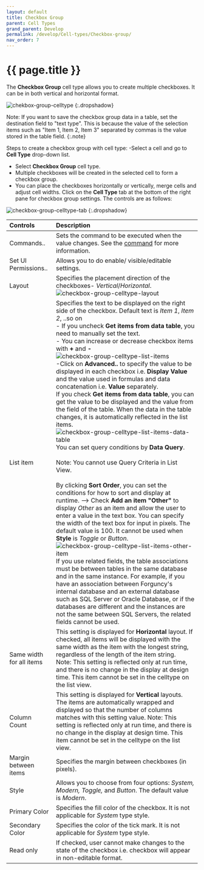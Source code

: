 ```yaml
---
layout: default
title: Checkbox Group
parent: Cell Types
grand_parent: Develop
permalink: /develop/Cell-types/Checkbox-group/
nav_order: 7
---
```


# {{ page.title }}

The **Checkbox Group** cell type allows you to create multiple checkboxes. It can be in both vertical and horizontal format. 

![chekbox-group-celltype](/assets/images/product-images/checkbox-group-celltype.png)
{:.dropshadow}

Note: If you want to save the checkbox group data in a table, set the destination field to "text type". This is because the value of the selection items such as "Item 1, Item 2, Item 3" separated by commas is the value stored in the table field.
{:.note}

Steps to create a checkbox group with cell type:
-Select a cell and go to **Cell Type** drop-down list. 
- Select **Checkbox Group** cell type. 
- Multiple checkboxes will be created in the selected cell to form a checkbox group. 
- You can place the checkboxes horizontally or vertically, merge cells and adjust cell widths. Click on the **Cell Type** tab at the bottom of the right pane for checkbox group settings. The controls are as follows:

![checkbox-group-celltype-tab](/assets/images/product-images/checkbox-group-celltype-tab.png)
{:.dropshadow}

|Controls|Description|
|:--|:--|
|Commands..|Sets the command to be executed when the value changes. See the [command](http://localhost:4000/develop/commands/#commands) for more information.| 
|Set UI Permissions..|Allows you to do enable/ visible/editable settings.|
|Layout|Specifies the placement direction of the checkboxes- *Vertical*/*Horizontal*. <br/> ![checkbox-group-celltype-layout](/assets/images/product-images/checkbox-group-celltype-layout.png) <!-- This item cannot be set in the **Checkbox** cell type on the list view -->|
|List item|Specifies the text to be displayed on the right side of the checkbox. Default text is *Item 1*, *Item 2*, ..so on <br/> - If you uncheck **Get items from data table**, you need to manually set the text. <br/> - You can increase or decrease checkbox items with **+** and **-** <br/> ![checkbox-group-celltype-list-items](/assets/images/product-images/checkbox-group-celltype-list-items.png) <br/> -Click on **Advanced..** to specify the value to be displayed in each checkbox i.e. **Display Value** and the value used in formulas and data concatenation i.e. **Value** separately. <br/> If you check **Get items from data table**, you can get the value to be displayed and the value from the field of the table. When the data in the table changes, it is automatically reflected in the list items.<br/>![checkbox-group-celltype-list-items-data-table](/assets/images/product-images/checkbox-group-celltype-list-items-data-table.png) <br/> You can set query conditions by **Data Query**. <br/> <br/> Note: You cannot use Query Criteria in List View.<br/><br/> By clicking **Sort Order**, you can set the conditions for how to sort and display at runtime. --> Check **Add an item "Other"** to display *Other* as an item and allow the user to enter a value in the text box. You can specify the width of the text box for input in pixels. The default value is 100. It cannot be used when **Style** is *Toggle* or *Button*. <br/> ![checkbox-group-celltype-list-items-other-item](/assets/images/product-images/checkbox-group-celltype-list-items-other-item.png) <br/> If you use related fields, the table associations must be between tables in the same database and in the same instance. For example, if you have an association between Forguncy's internal database and an external database such as SQL Server or Oracle Database, or if the databases are different and the instances are not the same between SQL Servers, the related fields cannot be used.|
|Same width for all items|This setting is displayed for **Horizontal** layout. If checked, all items will be displayed with the same width as the item with the longest string, regardless of the length of the item string. <br/> Note: This setting is reflected only at run time, and there is no change in the display at design time. This item cannot be set in the celltype on the list view.|
|Column Count|This setting is displayed for **Vertical** layouts. The items are automatically wrapped and displayed so that the number of columns matches with this setting value. Note: This setting is reflected only at run time, and there is no change in the display at design time. This item cannot be set in the celltype on the list view.|
|Margin between items|Specifies the margin between checkboxes (in pixels).|
|Style|Allows you to choose from four options: *System, Modern, Toggle,* and *Button*. The default value is *Modern*.|
|Primary Color|Specifies the fill color of the checkbox. It is not applicable for *System* type style.|
|Secondary Color|Specifies the color of the tick mark. It is not applicable for *System* type style.|
|Read only|If checked, user cannot make changes to the state of the checkbox i.e. checkbox will appear in non-editable format.|

<!-- |Show cell type only in edit mode|If you uncheck it, the checkbox group will be displayed even when you are not editing. If unchecked, the [Default], [Layout], and [Display all items with the same width] settings cannot be used. This item can be set only for the cell type on the list view.|

Note: When you open a file created with an older version of Forguncy Builder, all "Show cell types only in edit mode" is unchecked.
{:.note}

- Data concatenation is performed if necessary. For information on how to concatenate data , see Concatenating data . -->